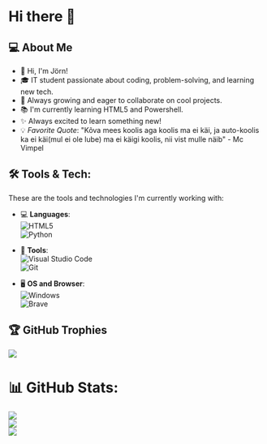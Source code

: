 # Hi there 👋



## 💻 About Me
- 👋 Hi, I'm Jörn!
- 🎓 IT student passionate about coding, problem-solving, and learning new tech.
- 🌱 Always growing and eager to collaborate on cool projects.
- 📚 I'm currently learning HTML5 and Powershell.
- ✨ Always excited to learn something new!
- 💡 *Favorite Quote*: 
"Kõva mees koolis aga koolis ma ei käi, ja auto-koolis ka ei käi(mul ei ole lube) ma ei käigi koolis, nii vist mulle näib" - Mc Vimpel

## 🛠️ Tools & Tech:

These are the tools and technologies I'm currently working with:

- 💻 **Languages**:  
  ![HTML5](https://img.shields.io/badge/html5-%23E34F26.svg?style=for-the-badge&logo=html5&logoColor=white)  
  ![Python](https://img.shields.io/badge/python-3670A0?style=for-the-badge&logo=python&logoColor=ffdd54)  

- 🔧 **Tools**:  
  ![Visual Studio Code](https://img.shields.io/badge/Visual%20Studio%20Code-0078d7.svg?style=for-the-badge&logo=visual-studio-code&logoColor=white)  
  ![Git](https://img.shields.io/badge/git-%23F05033.svg?style=for-the-badge&logo=git&logoColor=white)  

- 🖥️ **OS and Browser**:  
  ![Windows](https://img.shields.io/badge/Windows-0078D6?style=for-the-badge&logo=windows&logoColor=white)  
  ![Brave](https://img.shields.io/badge/Brave-FB542B?style=for-the-badge&logo=Brave&logoColor=white)  

## 🏆 GitHub Trophies
  ![](https://github-profile-trophy.vercel.app/?username=JornToomingas&theme=radical&no-frame=false&no-bg=true&margin-w=4)

# 📊 GitHub Stats:
![](https://github-readme-stats.vercel.app/api?username=JorntOOmingas&theme=dark&hide_border=false&include_all_commits=false&count_private=false)<br/>
![](https://github-readme-streak-stats.herokuapp.com/?user=JorntOOmingas&theme=dark&hide_border=false)<br/>
![](https://github-readme-stats.vercel.app/api/top-langs/?username=JorntOOmingas&theme=dark&hide_border=false&include_all_commits=false&count_private=false&layout=compact)